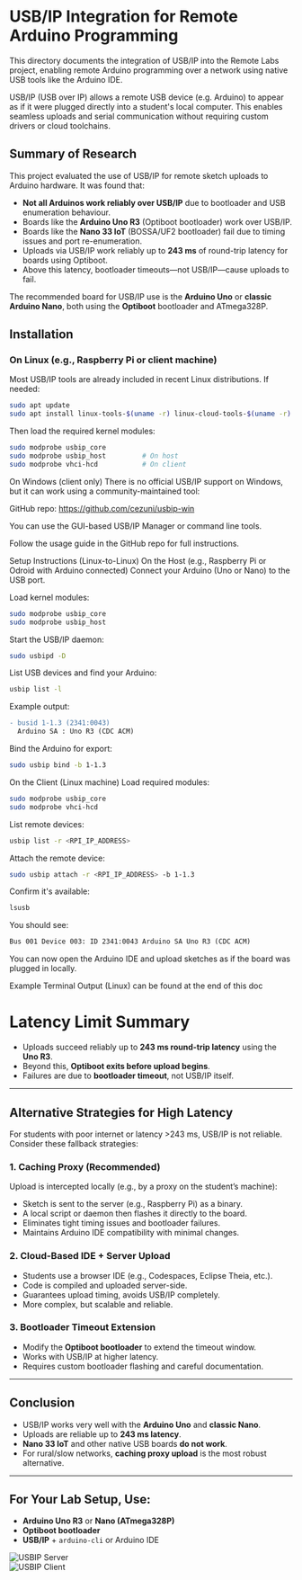 # USB/IP Integration for Remote Arduino Programming

This directory documents the integration of USB/IP into the Remote Labs project, enabling remote Arduino programming over a network using native USB tools like the Arduino IDE.

USB/IP (USB over IP) allows a remote USB device (e.g. Arduino) to appear as if it were plugged directly into a student's local computer. This enables seamless uploads and serial communication without requiring custom drivers or cloud toolchains.

## Summary of Research

This project evaluated the use of USB/IP for remote sketch uploads to Arduino hardware. It was found that:

- **Not all Arduinos work reliably over USB/IP** due to bootloader and USB enumeration behaviour.
- Boards like the **Arduino Uno R3** (Optiboot bootloader) work over USB/IP.
- Boards like the **Nano 33 IoT** (BOSSA/UF2 bootloader) fail due to timing issues and port re-enumeration.
- Uploads via USB/IP work reliably up to **243 ms** of round-trip latency for boards using Optiboot.
- Above this latency, bootloader timeouts—not USB/IP—cause uploads to fail.

The recommended board for USB/IP use is the **Arduino Uno** or **classic Arduino Nano**, both using the **Optiboot** bootloader and ATmega328P.

## Installation

### On Linux (e.g., Raspberry Pi or client machine)

Most USB/IP tools are already included in recent Linux distributions. If needed:

```bash
sudo apt update
sudo apt install linux-tools-$(uname -r) linux-cloud-tools-$(uname -r)
```
Then load the required kernel modules:

```bash
sudo modprobe usbip_core
sudo modprobe usbip_host         # On host
sudo modprobe vhci-hcd           # On client
```
On Windows (client only)
There is no official USB/IP support on Windows, but it can work using a community-maintained tool:

GitHub repo: https://github.com/cezuni/usbip-win

You can use the GUI-based USB/IP Manager or command line tools.

Follow the usage guide in the GitHub repo for full instructions.

Setup Instructions (Linux-to-Linux)
On the Host (e.g., Raspberry Pi or Odroid with Arduino connected)
Connect your Arduino (Uno or Nano) to the USB port.

Load kernel modules:

```bash
sudo modprobe usbip_core
sudo modprobe usbip_host
```
Start the USB/IP daemon:

```bash
sudo usbipd -D
```
List USB devices and find your Arduino:

```bash
usbip list -l
```
Example output:

```diff
- busid 1-1.3 (2341:0043)
  Arduino SA : Uno R3 (CDC ACM)
```
Bind the Arduino for export:

```bash
sudo usbip bind -b 1-1.3
```
On the Client (Linux machine)
Load required modules:

```bash
sudo modprobe usbip_core
sudo modprobe vhci-hcd
```
List remote devices:

```bash
usbip list -r <RPI_IP_ADDRESS>
```
Attach the remote device:

```bash
sudo usbip attach -r <RPI_IP_ADDRESS> -b 1-1.3
```
Confirm it's available:

```bash
lsusb
```
You should see:

```diff
Bus 001 Device 003: ID 2341:0043 Arduino SA Uno R3 (CDC ACM)
```
You can now open the Arduino IDE and upload sketches as if the board was plugged in locally.

Example Terminal Output (Linux) can be found at the end of this doc

# Latency Limit Summary

- Uploads succeed reliably up to **243 ms round-trip latency** using the **Uno R3**.
- Beyond this, **Optiboot exits before upload begins**.
- Failures are due to **bootloader timeout**, not USB/IP itself.

---

## Alternative Strategies for High Latency

For students with poor internet or latency >243 ms, USB/IP is not reliable. Consider these fallback strategies:

### 1. Caching Proxy (Recommended)

Upload is intercepted locally (e.g., by a proxy on the student’s machine):

- Sketch is sent to the server (e.g., Raspberry Pi) as a binary.
- A local script or daemon then flashes it directly to the board.
- Eliminates tight timing issues and bootloader failures.
- Maintains Arduino IDE compatibility with minimal changes.

### 2. Cloud-Based IDE + Server Upload

- Students use a browser IDE (e.g., Codespaces, Eclipse Theia, etc.).
- Code is compiled and uploaded server-side.
- Guarantees upload timing, avoids USB/IP completely.
- More complex, but scalable and reliable.

### 3. Bootloader Timeout Extension

- Modify the **Optiboot bootloader** to extend the timeout window.
- Works with USB/IP at higher latency.
- Requires custom bootloader flashing and careful documentation.

---

## Conclusion

- USB/IP works very well with the **Arduino Uno** and **classic Nano**.
- Uploads are reliable up to **243 ms latency**.
- **Nano 33 IoT** and other native USB boards **do not work**.
- For rural/slow networks, **caching proxy upload** is the most robust alternative.

---

## For Your Lab Setup, Use:

- **Arduino Uno R3** or **Nano (ATmega328P)**
- **Optiboot bootloader**
- **USB/IP** + `arduino-cli` or Arduino IDE

![USBIP Server](../docs/images/usbip_host_terminal.png)  
![USBIP Client](../docs/images/usbip_client_terminal.png)

